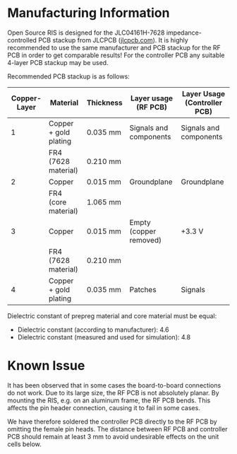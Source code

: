 # Manufacturing Information
Open Source RIS is designed for the JLC04161H-7628 impedance-controlled PCB stackup from JLCPCB ([jlcpcb.com](https://jlcpcb.com/)). It is highly recommended to use the same manufacturer and PCB stackup for the RF PCB in order to get comparable results! For the controller PCB any suitable 4-layer PCB stackup may be used.

Recommended PCB stackup is as follows:

|Copper-Layer|Material|Thickness|Layer usage (RF PCB)|Layer Usage (Controller PCB)|
|-|-|-|-|-|
|1|Copper + gold plating|0.035 mm|Signals and components|Signals and components|
| |FR4 (7628 material)|0.210 mm| | |
|2|Copper|0.015 mm|Groundplane|Groundplane|
| |FR4 (core material)|1.065 mm| | |
|3|Copper|0.015 mm|Empty (copper removed)|+3.3 V|
| |FR4 (7628 material)|0.210 mm| | |
|4|Copper + gold plating|0.035 mm|Patches|Signals|

Dielectric constant of prepreg material and core material must be equal:
* Dielectric constant (according to manufacturer): 4.6
* Dielectric constant (measured and used for simulation): 4.8

# Known Issue
It has been observed that in some cases the board-to-board connections do not work. Due to its large size, the RF PCB is not absolutely planar. By mounting the RIS, e.g. on an aluminum frame, the RF PCB bends. This affects the pin header connection, causing it to fail in some cases.

We have therefore soldered the controller PCB directly to the RF PCB by omitting the female pin heads. The distance between RF PCB and controller PCB should remain at least 3 mm to avoid undesirable effects on the unit cells below.
